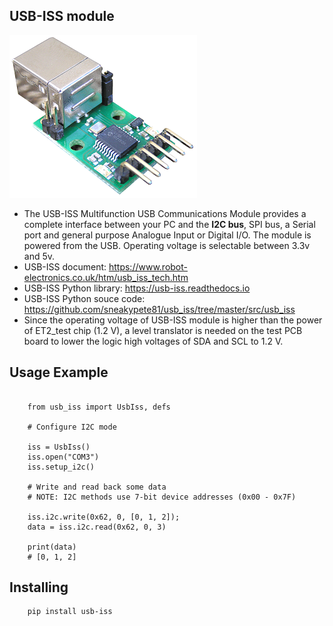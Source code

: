 USB-ISS module
-------------
![USB-ISS module](https://github.com/xinghuang077/ET2_test/blob/main/I2C_Config_test/IMGs/usb-iss%20module.png)
  - The USB-ISS  Multifunction USB Communications Module provides a complete interface between your PC and the **I2C bus**, SPI bus, a Serial port and general purpose Analogue Input or Digital I/O. The module is powered from the USB. Operating voltage is selectable between 3.3v and 5v.
  - USB-ISS document: https://www.robot-electronics.co.uk/htm/usb_iss_tech.htm
  - USB-ISS Python library: https://usb-iss.readthedocs.io
  - USB-ISS Python souce code: https://github.com/sneakypete81/usb_iss/tree/master/src/usb_iss
  - Since the operating voltage of USB-ISS module is higher than the power of ET2_test chip (1.2 V), a level translator is needed on the test PCB board to lower the logic high voltages of SDA and SCL to 1.2 V.

Usage Example
-------------
```

    from usb_iss import UsbIss, defs

    # Configure I2C mode

    iss = UsbIss()
    iss.open("COM3")
    iss.setup_i2c()

    # Write and read back some data
    # NOTE: I2C methods use 7-bit device addresses (0x00 - 0x7F)

    iss.i2c.write(0x62, 0, [0, 1, 2]);
    data = iss.i2c.read(0x62, 0, 3)

    print(data)
    # [0, 1, 2]
```

Installing
----------
```
    pip install usb-iss

```
